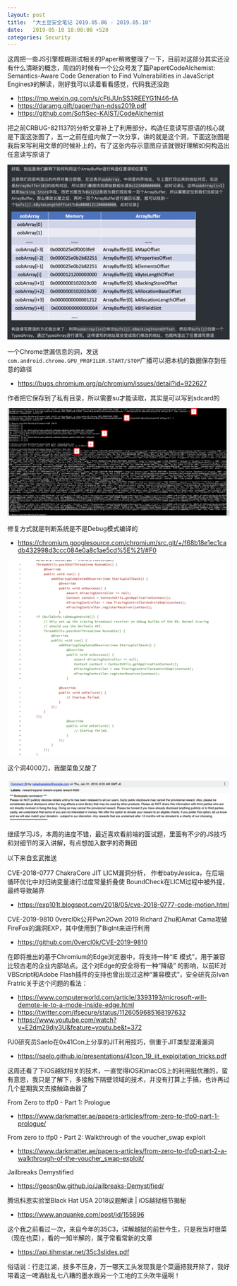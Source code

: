 ```yaml
---
layout: post
title:  "大土豆安全笔记 2019.05.06 - 2019.05.10"
date:   2019-05-10 18:00:00 +520
categories: Security
---
```


这周把一些JS引擎模糊测试相关的Paper稍微整理了一下，目前对这部分其实还没有什么清晰的概念，周四的时候有一个公众号发了篇Paper《CodeAlchemist: Semantics-Aware Code Generation to Find Vulnerabilities in JavaScript Engines》的解读，刚好我可以读着看看感觉，代码我还没跑
- https://mp.weixin.qq.com/s/cFtiJUnSS3REEYG1N46-fA
- https://daramg.gift/paper/han-ndss2019.pdf
- https://github.com/SoftSec-KAIST/CodeAlchemist

把之前CRBUG-821137的分析文章补上了利用部分，构造任意读写原语的核心就是下面这张图了，五一之前在组内做了一次分享，讲的就是这个洞，下面这张图是我后来写利用文章的时候补上的，有了这张内存示意图应该就很好理解如何构造出任意读写原语了

![IMAGE](/assets/resources/83542930BD55C1C7EA827C83E2DB1A03.jpg)

一个Chrome泄漏信息的洞，发送`com.android.chrome.GPU_PROFILER.START/STOP`广播可以把本机的数据保存到任意的路径
- https://bugs.chromium.org/p/chromium/issues/detail?id=922627  

作者把它保存到了私有目录，所以需要su才能读取，其实是可以写到sdcard的

![IMAGE](/assets/resources/78AE87E95D7D4EB3210BDCD9299B83E4.jpg)

修复方式就是判断系统是不是Debug模式编译的
- https://chromium.googlesource.com/chromium/src.git/+/f68b18e1ec1cadb432998d3ccc084e0a8c1ae5cd%5E%21/#F0

![IMAGE](/assets/resources/432842785FE35EA81CDB00748528A4B4.jpg)

这个洞4000刀，我酸菜鱼又酸了

![IMAGE](/assets/resources/F74E25B60E594F23F1E2F05E38F07633.jpg)

继续学习JS，本周的进度不错，最近喜欢看前端的面试题，里面有不少的JS技巧和对细节的深入讲解，有点想加入数字的奇舞团

以下来自玄武推送

CVE-2018-0777 ChakraCore JIT LICM漏洞分析， 作者babyJessica，在后端循环优化中对归纳变量进行过度常量折叠使 BoundCheck在LICM过程中被外提，最终导致越界
- https://exp101t.blogspot.com/2018/05/cve-2018-0777-code-motion.html

CVE-2019-9810 0vercl0k公开Pwn2Own 2019 Richard Zhu和Amat Cama攻破FireFox的漏洞EXP，其中使用到了BigInt来进行利用
- https://github.com/0vercl0k/CVE-2019-9810

在即将推出的基于Chromium的Edge浏览器中，将支持一种“IE 模式”，用于兼容比较古老的企业内部站点。这个对Edge的安全将有一种“降级” 的影响，以前IE对VBScript和Adobe Flash插件的支持也曾出现过这种“兼容模式”，安全研究员Ivan Fratric关于这个问题的看法：
- https://www.computerworld.com/article/3393193/microsoft-will-demote-ie-to-a-mode-inside-edge.html
- https://twitter.com/ifsecure/status/1126059685168197632
- https://www.youtube.com/watch?v=E2dm29djv3U&feature=youtu.be&t=372

PJ0研究员Saelo在0x41Con上分享的JIT利用技巧，侧重于JIT类型混淆漏洞
- https://saelo.github.io/presentations/41con_19_jit_exploitation_tricks.pdf

这周还看了下iOS越狱相关的技术，一直觉得iOS和macOS上的利用挺优雅的，蛮有意思，我只是了解下，多接触下隔壁领域的技术，并没有打算上手搞，也许再过几个星期我又去接触路由器了

From Zero to tfp0 - Part 1: Prologue
- https://www.darkmatter.ae/papers-articles/from-zero-to-tfp0-part-1-prologue/

From zero to tfp0 - Part 2: Walkthrough of the voucher_swap exploit
- https://www.darkmatter.ae/papers-articles/from-zero-to-tfp0-part-2-a-walkthrough-of-the-voucher_swap-exploit/

Jailbreaks Demystified
- https://geosn0w.github.io/Jailbreaks-Demystified/

腾讯科恩实验室Black Hat USA 2018议题解读 | iOS越狱细节揭秘
- https://www.anquanke.com/post/id/155896

这个我之前看过一次，来自今年的35C3，详解越狱的前世今生，只是我当时很菜（现在也菜），看的一知半解的，属于常看常新的文章
- https://api.tihmstar.net/35c3slides.pdf

俗话说：行走江湖，技多不压身，万一哪天工头发现我是个菜逼把我开除了，我好带着这一啤酒肚乱七八糟的墨水跟另一个工地的工头吹牛逼啊！